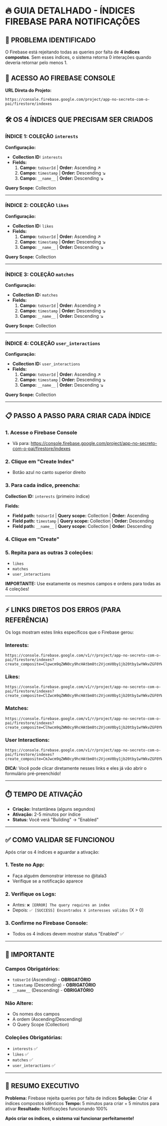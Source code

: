 # 🔥 GUIA DETALHADO - ÍNDICES FIREBASE PARA NOTIFICAÇÕES

## 🎯 **PROBLEMA IDENTIFICADO**
O Firebase está rejeitando todas as queries por falta de **4 índices compostos**. Sem esses índices, o sistema retorna 0 interações quando deveria retornar pelo menos 1.

## 📍 **ACESSO AO FIREBASE CONSOLE**

**URL Direta do Projeto:**
```
https://console.firebase.google.com/project/app-no-secreto-com-o-pai/firestore/indexes
```

## 🛠️ **OS 4 ÍNDICES QUE PRECISAM SER CRIADOS**

### **ÍNDICE 1: COLEÇÃO `interests`**

**Configuração:**
- **Collection ID:** `interests`
- **Fields:**
  1. **Campo:** `toUserId` | **Order:** Ascending ↗️
  2. **Campo:** `timestamp` | **Order:** Descending ↘️
  3. **Campo:** `__name__` | **Order:** Descending ↘️

**Query Scope:** Collection

---

### **ÍNDICE 2: COLEÇÃO `likes`**

**Configuração:**
- **Collection ID:** `likes`
- **Fields:**
  1. **Campo:** `toUserId` | **Order:** Ascending ↗️
  2. **Campo:** `timestamp` | **Order:** Descending ↘️
  3. **Campo:** `__name__` | **Order:** Descending ↘️

**Query Scope:** Collection

---

### **ÍNDICE 3: COLEÇÃO `matches`**

**Configuração:**
- **Collection ID:** `matches`
- **Fields:**
  1. **Campo:** `toUserId` | **Order:** Ascending ↗️
  2. **Campo:** `timestamp` | **Order:** Descending ↘️
  3. **Campo:** `__name__` | **Order:** Descending ↘️

**Query Scope:** Collection

---

### **ÍNDICE 4: COLEÇÃO `user_interactions`**

**Configuração:**
- **Collection ID:** `user_interactions`
- **Fields:**
  1. **Campo:** `toUserId` | **Order:** Ascending ↗️
  2. **Campo:** `timestamp` | **Order:** Descending ↘️
  3. **Campo:** `__name__` | **Order:** Descending ↘️

**Query Scope:** Collection

---

## 📋 **PASSO A PASSO PARA CRIAR CADA ÍNDICE**

### **1. Acesse o Firebase Console**
- Vá para: https://console.firebase.google.com/project/app-no-secreto-com-o-pai/firestore/indexes

### **2. Clique em "Create Index"**
- Botão azul no canto superior direito

### **3. Para cada índice, preencha:**

**Collection ID:** `interests` (primeiro índice)

**Fields:**
- **Field path:** `toUserId` | **Query scope:** Collection | **Order:** Ascending
- **Field path:** `timestamp` | **Query scope:** Collection | **Order:** Descending  
- **Field path:** `__name__` | **Query scope:** Collection | **Order:** Descending

### **4. Clique em "Create"**

### **5. Repita para as outras 3 coleções:**
- `likes`
- `matches` 
- `user_interactions`

**IMPORTANTE:** Use exatamente os mesmos campos e ordens para todas as 4 coleções!

---

## ⚡ **LINKS DIRETOS DOS ERROS (PARA REFERÊNCIA)**

Os logs mostram estes links específicos que o Firebase gerou:

### **Interests:**
```
https://console.firebase.google.com/v1/r/project/app-no-secreto-com-o-pai/firestore/indexes?create_composite=Clpwcm9qZWN0cy9hcHAtbm8tc2VjcmV0by1jb20tby1wYWkvZGF0YWJhc2VzLyhkZWZhdWx0KS9jb2xsZWN0aW9uR3JvdXBzL2ludGVyZXN0cy9pbmRleGVzL18QARoMCgh0b1VzZXJJZBABGg0KCXRpbWVzdGFtcBACGgwKCF9fbmFtZV9fEAI
```

### **Likes:**
```
https://console.firebase.google.com/v1/r/project/app-no-secreto-com-o-pai/firestore/indexes?create_composite=ClZwcm9qZWN0cy9hcHAtbm8tc2VjcmV0by1jb20tby1wYWkvZGF0YWJhc2VzLyhkZWZhdWx0KS9jb2xsZWN0aW9uR3JvdXBzL2xpa2VzL2luZGV4ZXMvXxABGgwKCHRvVXNlcklkEAEaDQoJdGltZXN0YW1wEAIaDAoIX19uYW1lX18QAg
```

### **Matches:**
```
https://console.firebase.google.com/v1/r/project/app-no-secreto-com-o-pai/firestore/indexes?create_composite=Clhwcm9qZWN0cy9hcHAtbm8tc2VjcmV0by1jb20tby1wYWkvZGF0YWJhc2VzLyhkZWZhdWx0KS9jb2xsZWN0aW9uR3JvdXBzL21hdGNoZXMvaW5kZXhlcy9fEAEaDAoIdG9Vc2VySWQQARoNCgl0aW1lc3RhbXAQAhoMCghfX25hbWVfXxAC
```

### **User Interactions:**
```
https://console.firebase.google.com/v1/r/project/app-no-secreto-com-o-pai/firestore/indexes?create_composite=CmJwcm9qZWN0cy9hcHAtbm8tc2VjcmV0by1jb20tby1wYWkvZGF0YWJhc2VzLyhkZWZhdWx0KS9jb2xsZWN0aW9uR3JvdXBzL3VzZXJfaW50ZXJhY3Rpb25zL2luZGV4ZXMvXxABGgwKCHRvVXNlcklkEAEaDQoJdGltZXN0YW1wEAIaDAoIX19uYW1lX18QAg
```

**DICA:** Você pode clicar diretamente nesses links e eles já vão abrir o formulário pré-preenchido!

---

## ⏱️ **TEMPO DE ATIVAÇÃO**

- **Criação:** Instantânea (alguns segundos)
- **Ativação:** 2-5 minutos por índice
- **Status:** Você verá "Building" → "Enabled"

---

## ✅ **COMO VALIDAR SE FUNCIONOU**

Após criar os 4 índices e aguardar a ativação:

### **1. Teste no App:**
- Faça alguém demonstrar interesse no @itala3
- Verifique se a notificação aparece

### **2. Verifique os Logs:**
- Antes: `❌ [ERROR] The query requires an index`
- Depois: `✅ [SUCCESS] Encontrados X interesses válidos` (X > 0)

### **3. Confirme no Firebase Console:**
- Todos os 4 índices devem mostrar status "Enabled" ✅

---

## 🚨 **IMPORTANTE**

### **Campos Obrigatórios:**
- `toUserId` (Ascending) - **OBRIGATÓRIO**
- `timestamp` (Descending) - **OBRIGATÓRIO**  
- `__name__` (Descending) - **OBRIGATÓRIO**

### **Não Altere:**
- Os nomes dos campos
- A ordem (Ascending/Descending)
- O Query Scope (Collection)

### **Coleções Obrigatórias:**
- `interests` ✅
- `likes` ✅
- `matches` ✅
- `user_interactions` ✅

---

## 🎯 **RESUMO EXECUTIVO**

**Problema:** Firebase rejeita queries por falta de índices
**Solução:** Criar 4 índices compostos idênticos
**Tempo:** 5 minutos para criar + 5 minutos para ativar
**Resultado:** Notificações funcionando 100%

**Após criar os índices, o sistema vai funcionar perfeitamente!**